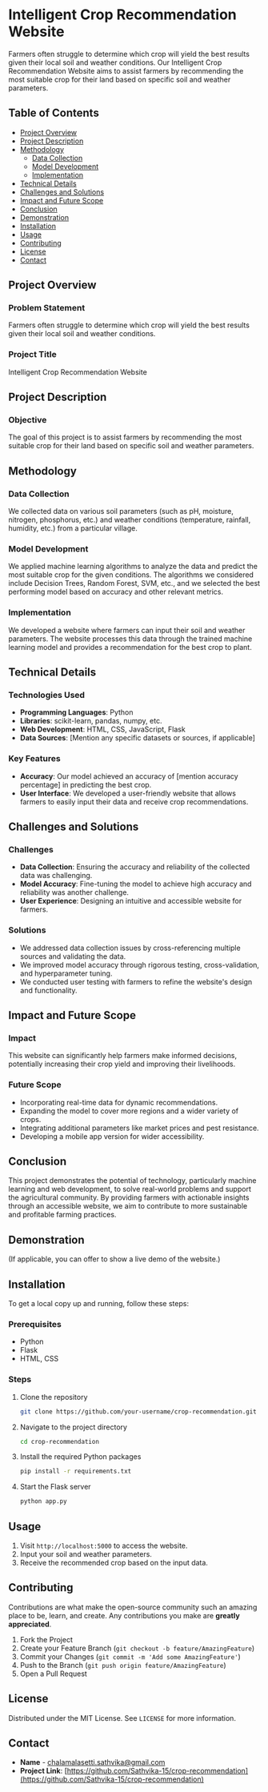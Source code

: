 # Intelligent Crop Recommendation Website

Farmers often struggle to determine which crop will yield the best results given their local soil and weather conditions. Our Intelligent Crop Recommendation Website aims to assist farmers by recommending the most suitable crop for their land based on specific soil and weather parameters.

## Table of Contents
- [Project Overview](#project-overview)
- [Project Description](#project-description)
- [Methodology](#methodology)
  - [Data Collection](#data-collection)
  - [Model Development](#model-development)
  - [Implementation](#implementation)
- [Technical Details](#technical-details)
- [Challenges and Solutions](#challenges-and-solutions)
- [Impact and Future Scope](#impact-and-future-scope)
- [Conclusion](#conclusion)
- [Demonstration](#demonstration)
- [Installation](#installation)
- [Usage](#usage)
- [Contributing](#contributing)
- [License](#license)
- [Contact](#contact)

## Project Overview

### Problem Statement
Farmers often struggle to determine which crop will yield the best results given their local soil and weather conditions.

### Project Title
Intelligent Crop Recommendation Website

## Project Description

### Objective
The goal of this project is to assist farmers by recommending the most suitable crop for their land based on specific soil and weather parameters.

## Methodology

### Data Collection
We collected data on various soil parameters (such as pH, moisture, nitrogen, phosphorus, etc.) and weather conditions (temperature, rainfall, humidity, etc.) from a particular village.

### Model Development
We applied machine learning algorithms to analyze the data and predict the most suitable crop for the given conditions. The algorithms we considered include Decision Trees, Random Forest, SVM, etc., and we selected the best performing model based on accuracy and other relevant metrics.

### Implementation
We developed a website where farmers can input their soil and weather parameters. The website processes this data through the trained machine learning model and provides a recommendation for the best crop to plant.

## Technical Details

### Technologies Used
- **Programming Languages**: Python
- **Libraries**: scikit-learn, pandas, numpy, etc.
- **Web Development**: HTML, CSS, JavaScript, Flask
- **Data Sources**: [Mention any specific datasets or sources, if applicable]

### Key Features
- **Accuracy**: Our model achieved an accuracy of [mention accuracy percentage] in predicting the best crop.
- **User Interface**: We developed a user-friendly website that allows farmers to easily input their data and receive crop recommendations.

## Challenges and Solutions

### Challenges
- **Data Collection**: Ensuring the accuracy and reliability of the collected data was challenging.
- **Model Accuracy**: Fine-tuning the model to achieve high accuracy and reliability was another challenge.
- **User Experience**: Designing an intuitive and accessible website for farmers.

### Solutions
- We addressed data collection issues by cross-referencing multiple sources and validating the data.
- We improved model accuracy through rigorous testing, cross-validation, and hyperparameter tuning.
- We conducted user testing with farmers to refine the website's design and functionality.

## Impact and Future Scope

### Impact
This website can significantly help farmers make informed decisions, potentially increasing their crop yield and improving their livelihoods.

### Future Scope
- Incorporating real-time data for dynamic recommendations.
- Expanding the model to cover more regions and a wider variety of crops.
- Integrating additional parameters like market prices and pest resistance.
- Developing a mobile app version for wider accessibility.

## Conclusion
This project demonstrates the potential of technology, particularly machine learning and web development, to solve real-world problems and support the agricultural community. By providing farmers with actionable insights through an accessible website, we aim to contribute to more sustainable and profitable farming practices.

## Demonstration
(If applicable, you can offer to show a live demo of the website.)

## Installation
To get a local copy up and running, follow these steps:

### Prerequisites
- Python
- Flask
- HTML, CSS

### Steps
1. Clone the repository
    ```bash
    git clone https://github.com/your-username/crop-recommendation.git
    ```
2. Navigate to the project directory
    ```bash
    cd crop-recommendation
    ```
3. Install the required Python packages
    ```bash
    pip install -r requirements.txt
    ```
4. Start the Flask server
    ```bash
    python app.py
    ```

## Usage
1. Visit `http://localhost:5000` to access the website.
2. Input your soil and weather parameters.
3. Receive the recommended crop based on the input data.

## Contributing
Contributions are what make the open-source community such an amazing place to be, learn, and create. Any contributions you make are **greatly appreciated**.

1. Fork the Project
2. Create your Feature Branch (`git checkout -b feature/AmazingFeature`)
3. Commit your Changes (`git commit -m 'Add some AmazingFeature'`)
4. Push to the Branch (`git push origin feature/AmazingFeature`)
5. Open a Pull Request

## License
Distributed under the MIT License. See `LICENSE` for more information.

## Contact
- **Name** - [chalamalasetti.sathvika@gmail.com](mailto:chalamalasetti.sathvika@gmail.com)
- **Project Link**: [https://github.com/Sathvika-15/crop-recommendation](https://github.com/Sathvika-15/crop-recommendation)
